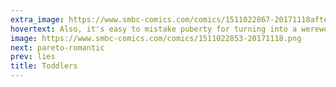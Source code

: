 ```yaml
---
extra_image: https://www.smbc-comics.com/comics/1511022867-20171118after.png
hovertext: Also, it's easy to mistake puberty for turning into a werewolf.
image: https://www.smbc-comics.com/comics/1511022853-20171118.png
next: pareto-romantic
prev: lies
title: Toddlers
---
```


